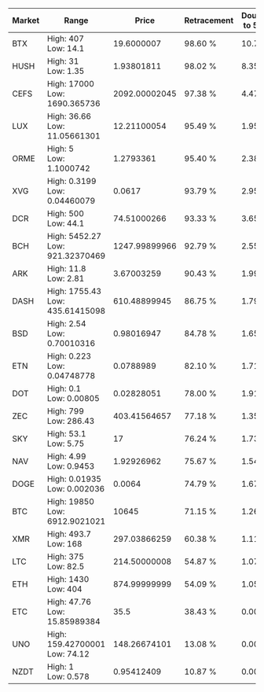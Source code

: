 | Market | Range | Price| Retracement | Doubles to 50% |
| --- | --- | --- | --- | --- |
| BTX | High: 407<br />Low: 14.1 | 19.6000007 | 98.60 % | 10.74 |
| HUSH | High: 31<br />Low: 1.35 | 1.93801811 | 98.02 % | 8.35 |
| CEFS | High: 17000<br />Low: 1690.365736 | 2092.00002045 | 97.38 % | 4.47 |
| LUX | High: 36.66<br />Low: 11.05661301 | 12.21100054 | 95.49 % | 1.95 |
| ORME | High: 5<br />Low: 1.1000742 | 1.2793361 | 95.40 % | 2.38 |
| XVG | High: 0.3199<br />Low: 0.04460079 | 0.0617 | 93.79 % | 2.95 |
| DCR | High: 500<br />Low: 44.1 | 74.51000266 | 93.33 % | 3.65 |
| BCH | High: 5452.27<br />Low: 921.32370469 | 1247.99899966 | 92.79 % | 2.55 |
| ARK | High: 11.8<br />Low: 2.81 | 3.67003259 | 90.43 % | 1.99 |
| DASH | High: 1755.43<br />Low: 435.61415098 | 610.48899945 | 86.75 % | 1.79 |
| BSD | High: 2.54<br />Low: 0.70010316 | 0.98016947 | 84.78 % | 1.65 |
| ETN | High: 0.223<br />Low: 0.04748778 | 0.0788989 | 82.10 % | 1.71 |
| DOT | High: 0.1<br />Low: 0.00805 | 0.02828051 | 78.00 % | 1.91 |
| ZEC | High: 799<br />Low: 286.43 | 403.41564657 | 77.18 % | 1.35 |
| SKY | High: 53.1<br />Low: 5.75 | 17 | 76.24 % | 1.73 |
| NAV | High: 4.99<br />Low: 0.9453 | 1.92926962 | 75.67 % | 1.54 |
| DOGE | High: 0.01935<br />Low: 0.002036 | 0.0064 | 74.79 % | 1.67 |
| BTC | High: 19850<br />Low: 6912.9021021 | 10645 | 71.15 % | 1.26 |
| XMR | High: 493.7<br />Low: 168 | 297.03866259 | 60.38 % | 1.11 |
| LTC | High: 375<br />Low: 82.5 | 214.50000008 | 54.87 % | 1.07 |
| ETH | High: 1430<br />Low: 404 | 874.99999999 | 54.09 % | 1.05 |
| ETC | High: 47.76<br />Low: 15.85989384 | 35.5 | 38.43 % | 0.00 |
| UNO | High: 159.42700001<br />Low: 74.12 | 148.26674101 | 13.08 % | 0.00 |
| NZDT | High: 1<br />Low: 0.578 | 0.95412409 | 10.87 % | 0.00 |
